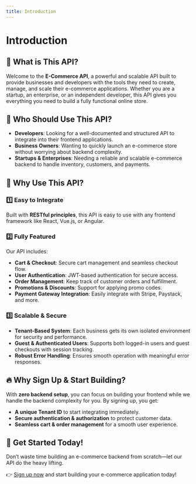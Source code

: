 ```yaml
---
title: Introduction
---
```


# Introduction

## 📌 What is This API?
Welcome to the **E-Commerce API**, a powerful and scalable API built to provide businesses and developers with the tools they need to create, manage, and scale their e-commerce applications. Whether you are a startup, an enterprise, or an independent developer, this API gives you everything you need to build a fully functional online store.

## 🎯 Who Should Use This API?
- **Developers**: Looking for a well-documented and structured API to integrate into their frontend applications.
- **Business Owners**: Wanting to quickly launch an e-commerce store without worrying about backend complexity.
- **Startups & Enterprises**: Needing a reliable and scalable e-commerce backend to handle inventory, customers, and payments.

## 🚀 Why Use This API?
### **1️⃣ Easy to Integrate**
Built with **RESTful principles**, this API is easy to use with any frontend framework like React, Vue.js, or Angular. 

### **2️⃣ Fully Featured**
Our API includes:
- **Cart & Checkout**: Secure cart management and seamless checkout flow.
- **User Authentication**: JWT-based authentication for secure access.
- **Order Management**: Keep track of customer orders and fulfillment.
- **Promotions & Discounts**: Support for applying promo codes.
- **Payment Gateway Integration**: Easily integrate with Stripe, Paystack, and more.

### **3️⃣ Scalable & Secure**
- **Tenant-Based System**: Each business gets its own isolated environment for security and performance.
- **Guest & Authenticated Users**: Supports both logged-in users and guest checkouts with session tracking.
- **Robust Error Handling**: Ensures smooth operation with meaningful error responses.

## 🔥 Why Sign Up & Start Building?
With **zero backend setup**, you can focus on building your frontend while we handle the backend complexity for you. By signing up, you get:
- **A unique Tenant ID** to start integrating immediately.
- **Secure authentication & authorization** to protect customer data.
- **Seamless cart & order management** for a smooth user experience.

## 🎯 Get Started Today!
Don’t waste time building an e-commerce backend from scratch—let our API do the heavy lifting. 

👉 [Sign up now](#) and start building your e-commerce application today!
